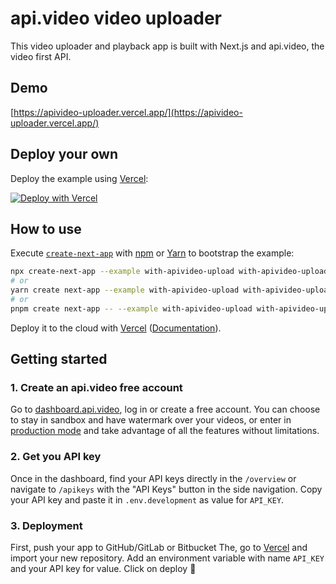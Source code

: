 # api.video video uploader

This video uploader and playback app is built with Next.js and api.video, the video first API.

## Demo

[https://apivideo-uploader.vercel.app/](https://apivideo-uploader.vercel.app/)

## Deploy your own

Deploy the example using [Vercel](https://vercel.com?utm_source=github&utm_medium=readme&utm_campaign=next-example):

[![Deploy with Vercel](https://vercel.com/button)](https://vercel.com/new/git/external?repository-url=https://github.com/vercel/next.js/tree/canary/examples/with-apivideo-upload&project-name=with-apivideo-upload&repository-name=with-apivideo-upload)

## How to use

Execute [`create-next-app`](https://github.com/vercel/next.js/tree/canary/packages/create-next-app) with [npm](https://docs.npmjs.com/cli/init) or [Yarn](https://yarnpkg.com/lang/en/docs/cli/create/) to bootstrap the example:

```bash
npx create-next-app --example with-apivideo-upload with-apivideo-upload-app
# or
yarn create next-app --example with-apivideo-upload with-apivideo-upload-app
# or
pnpm create next-app -- --example with-apivideo-upload with-apivideo-upload-app
```

Deploy it to the cloud with [Vercel](https://vercel.com/new?utm_source=github&utm_medium=readme&utm_campaign=next-example) ([Documentation](https://nextjs.org/docs/deployment)).

## Getting started

### 1. Create an api.video free account

Go to [dashboard.api.video](https://dashboard.api.video/), log in or create a free account.
You can choose to stay in sandbox and have watermark over your videos, or enter in [production mode](https://api.video/pricing) and take advantage of all the features without limitations.

### 2. Get you API key

Once in the dashboard, find your API keys directly in the `/overview` or navigate to `/apikeys` with the "API Keys" button in the side navigation.
Copy your API key and paste it in `.env.development` as value for `API_KEY`.

### 3. Deployment

First, push your app to GitHub/GitLab or Bitbucket
The, go to [Vercel](https://vercel.com?utm_source=github&utm_medium=readme&utm_campaign=next-example) and import your new repository.
Add an environment variable with name `API_KEY` and your API key for value.
Click on deploy 🎉